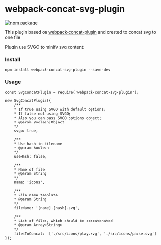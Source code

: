 # webpack-concat-svg-plugin
[![npm package](https://img.shields.io/npm/v/webpack-concat-svg-plugin.svg)](https://www.npmjs.org/package/webpack-concat-svg-plugin)


This plugin based on [webpack-concat-plugin](https://github.com/hxlniada/webpack-concat-plugin) and created to concat svg to one file

Plugin use [SVGO](https://github.com/svg/svgo) to minify svg content;

### Install
```
npm install webpack-concat-svg-plugin --save-dev
```

### Usage
```
const SvgConcatPlugin = require('webpack-concat-svg-plugin');

new SvgConcatPlugin({
    /**
    * If true using SVGO with default options;
    * If false not using SVGO;
    * Also you can pass SVGO options object;
    * @param Boolean|Object
    */
    svgo: true, 

    /**
    * Use hash in filename
    * @param Boolean
    */
    useHash: false,

    /**
    * Name of file
    * @param String
    */
    name: 'icons',

    /**
    * File name template 
    * @param String
    */
    fileName: '[name].[hash].svg',

    /**
    * List of files, which should be concatenated
    * @param Array<String>
    */
    filesToConcat:  ['./src/icons/play.svg', './src/icons/pause.svg']
});
```